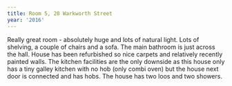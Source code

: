 ```yaml
---
title: Room 5, 20 Warkworth Street
year: '2016'
---
```


Really great room - absolutely huge and lots of natural light. Lots of shelving, a couple of chairs and a sofa. The main bathroom is just across the hall. House has been refurbished so nice carpets and relatively recently painted walls. The kitchen facilities are the only downside as this house only has a tiny galley kitchen with no hob (only combi oven) but the house next door is connected and has hobs. The house has two loos and two showers.